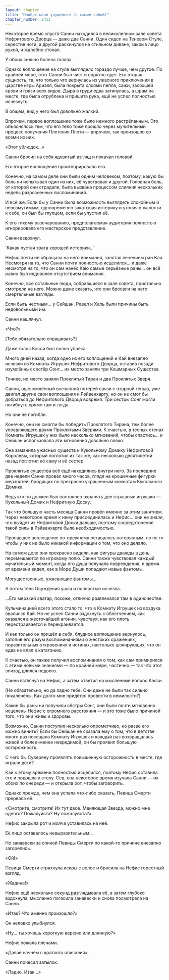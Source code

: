 ```yaml
---
layout: chapter
title: "Навёрстывая упущенное (с самим собой)"
chapter_number: 2413
---
```




Некоторое время спустя Санни находился в великолепном зале совета Нефритового Дворца — даже два Санни. Один сидел на Теневом Стуле, скрестив ноги, а другой раскинулся на стильном диване, закрыв лицо рукой, и жалобно стонал.

У обоих сильно болела голова.

Однако воплощение на стуле выглядело гораздо лучше, чем другое. По крайней мере, этот Санни был чист и опрятно одет. Его вторая сущность, та, что только что вернулась из ужасного приключения в царстве игры Ариэля, была покрыта слоями пепла, сажи, засохшей крови и грязи всех видов. Дыра в груди едва затянулась, а шрам на месте, где была отрублена и пришита рука, ещё не успел полностью исчезнуть.

В общем, вид у него был довольно жалкий.

Впрочем, первое воплощение тоже было немного растрёпанным. Это объяснялось тем, что его тело тоже прошло через мучительный процесс получения Плетения Плоти — впрочем, так произошло со всеми из них.

«Этот ублюдок...»

Санни бросил на себя ядовитый взгляд и покачал головой.

Его второе воплощение проигнорировало его.

Конечно, на самом деле они были одним человеком, поэтому, какую бы боль ни испытывал один из них, её чувствовал и другой. Головная боль, от которой они страдали, была вызвана процессом слияния нескольких недель разрозненных воспоминаний.

И всё же. Если бы у Санни была возможность выглядеть спокойным и невозмутимым, одновременно закатывая истерику и утопая в жалости к себе, он был бы глупцом, если бы упустил её.

К его тихому разочарованию, предполагаемая аудитория полностью игнорировала его мастерское представление.

Санни вздохнул.

'Какая пустая трата хорошей истерики...'

Нефис почти не обращала на него внимания, занятая лечением ран Кая. Несмотря на то, что Санни почти полностью исцелился... и даже несмотря на то, что он сам нанёс Каю самые серьёзные раны... он всё равно был недоволен отсутствием внимания.

Конечно, все остальные люди, собравшиеся в зале совета, пристально смотрели на него. Можно даже сказать, что они бросали на него смертельные взгляды.

Если быть честным... у Сейшан, Ревел и Хель были причины быть недовольными им.

Санни кашлянул.

«Что?»

[Тебе обязательно спрашивать?]

Даже голос Кэсси был полон упрёка.

Много дней назад, когда одно из его воплощений и Кай внезапно исчезли из Комнаты Игрушек Нефритового Дворца, оставив позади изумлённых сестёр Сонг... их место заняли три Кошмарных Существа.

Точнее, их место заняли Проклятый Тиран и два Проклятых Зверя.

Санни, ошеломлённый внезапной потерей связи с озорной тенью, уже двигал другие свои воплощения к Рэйвенхарту, но он не смог бы добраться до Нефритового Дворца вовремя. Три сестры Сонг могли погибнуть прямо там и тогда.

Но они не погибли.

Конечно, они не смогли бы победить Проклятого Тирана, тем более управляющего двумя Проклятыми Зверями. К счастью, в тесных стенах Комнаты Игрушек у них было несколько мгновений, чтобы спастись... и Сейшан использовала эти мгновения довольно ловко.

Она заманила ужасных существ к Кукольному Домику Нефритовой Королевы, который поглотил их так же, как несколько десятилетий назад поглотил её саму и её сестёр.

Проклятые существа всё ещё находились внутри него. За последние две недели Санни провёл много часов, глядя на крошечные фигурки мерзостей, бродящих по прекрасно украшенным комнатам Кукольного Домика.

Ведь кто-то должен был постоянно охранять две страшные игрушки — Кукольный Домик и Нефритную Доску.

Так что большую часть месяца Санни провёл именно за этим занятием. Через некоторое время к нему присоединилась и Нефис... они не знали, что выйдет из Нефритовой Доски дальше, поэтому сосредоточение такой силы в Рэйвенхарте было необходимостью.

Пропавшее воплощение по-прежнему оставалось потерянным, но не то чтобы у них не было никакой информации о том, что оно делало.

На самом деле они прекрасно видели, как фигуры дважды в день перемещаются по игровому полю. Санни также чувствовал каждый мучительный момент, когда его душа получала повреждения, и время от времени видел, как в Море Души попадают новые фантомы.

Могущественные, ужасающие фантомы...

А потом тень Осуждения ушла и полностью исчезла.

...Его мерзкий аватар, похоже, отлично развлекался там в одиночестве.

Кульминацией всего этого стало то, что в Комнату Игрушек из воздуха ввалился Кай. Но не успел Санни вздохнуть с облегчением, как оказался в жесточайшей агонии, чувствуя, как его плоть перестраивается и перекраивается.

И как только он пришёл в себя, блудное воплощение вернулось, затопив его разум воспоминаниями о жестоких сражениях, поразительных откровениях и истинах, настолько шокирующих, что он едва не впал в кататонию.

К счастью, он также получил воспоминания о том, как сам примирился с этими новыми знаниями — по крайней мере, частично — так что этот эпизод длился недолго.

Санни взглянул на Нефис, а затем ответил на мысленный вопрос Кэсси.

[Не обязательно, но да ладно тебе. Они даже не были так сильно покалечены. Как долго мне придётся провести в немилости?]

Какие бы раны ни получили сёстры Сонг, они были почти мгновенно исцелены Нефис с огромного расстояния — и это тоже было причиной того, что они живы и здоровы.

Возможно, Санни поступил несколько опрометчиво, но разве его можно винить? Если бы Сейшан не сказала ему о том, что в детстве много раз посещала Комнату Игрушек и каждый раз возвращалась живой и более-менее невредимой, он бы проявил большую осторожность.

С чего бы Суверену проявлять повышенную осторожность в месте, где играли дети?

Кай к этому времени полностью исцелился, поэтому Нефис оставила его и подошла к столу. Сев, она некоторое время изучала Санни — их обоих по очереди — и открыла рот, чтобы заговорить.

Однако прежде, чем она успела что-либо сказать, Певица Смерти прервала её:

«Смотрите, смотрите! Их тут двое. Меняющая Звезда, можно мне одного? Пожалуйста? Ну пожалуйста?»

Нефис закрыла рот и молча уставилась на неё.

Её лицо оставалось невыразительным...

Но занавески за спиной Певицы Смерти по какой-то причине внезапно загорелись.

«Ой!»

Певица Смерти стряхнула искры с волос и бросила на Нефис горестный взгляд.

«Жадина!»

Нефис ещё несколько секунд разглядывала её, а затем глубоко вздохнула, мысленно погасила занавески и снова посмотрела на Санни.

«Итак? Что именно произошло?»

Он неловко улыбнулся.

«Ну... ты хочешь короткую версию или длинную?»

Нефис пожала плечами.

«Давай начнём с краткого описания».

Санни почесал затылок.

«Ладно. Итак...»

